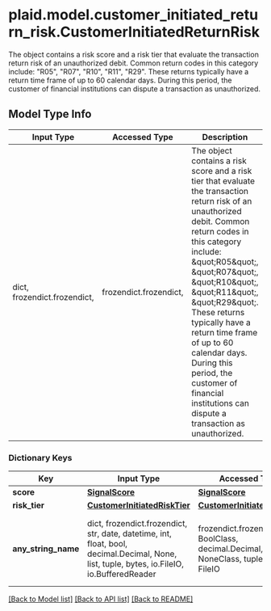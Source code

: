 # plaid.model.customer_initiated_return_risk.CustomerInitiatedReturnRisk

The object contains a risk score and a risk tier that evaluate the transaction return risk of an unauthorized debit. Common return codes in this category include: \"R05\", \"R07\", \"R10\", \"R11\", \"R29\". These returns typically have a return time frame of up to 60 calendar days. During this period, the customer of financial institutions can dispute a transaction as unauthorized.

## Model Type Info
Input Type | Accessed Type | Description | Notes
------------ | ------------- | ------------- | -------------
dict, frozendict.frozendict,  | frozendict.frozendict,  | The object contains a risk score and a risk tier that evaluate the transaction return risk of an unauthorized debit. Common return codes in this category include: \&quot;R05\&quot;, \&quot;R07\&quot;, \&quot;R10\&quot;, \&quot;R11\&quot;, \&quot;R29\&quot;. These returns typically have a return time frame of up to 60 calendar days. During this period, the customer of financial institutions can dispute a transaction as unauthorized. | 

### Dictionary Keys
Key | Input Type | Accessed Type | Description | Notes
------------ | ------------- | ------------- | ------------- | -------------
**score** | [**SignalScore**](SignalScore.md) | [**SignalScore**](SignalScore.md) |  | 
**risk_tier** | [**CustomerInitiatedRiskTier**](CustomerInitiatedRiskTier.md) | [**CustomerInitiatedRiskTier**](CustomerInitiatedRiskTier.md) |  | 
**any_string_name** | dict, frozendict.frozendict, str, date, datetime, int, float, bool, decimal.Decimal, None, list, tuple, bytes, io.FileIO, io.BufferedReader | frozendict.frozendict, str, BoolClass, decimal.Decimal, NoneClass, tuple, bytes, FileIO | any string name can be used but the value must be the correct type | [optional]

[[Back to Model list]](../../README.md#documentation-for-models) [[Back to API list]](../../README.md#documentation-for-api-endpoints) [[Back to README]](../../README.md)

